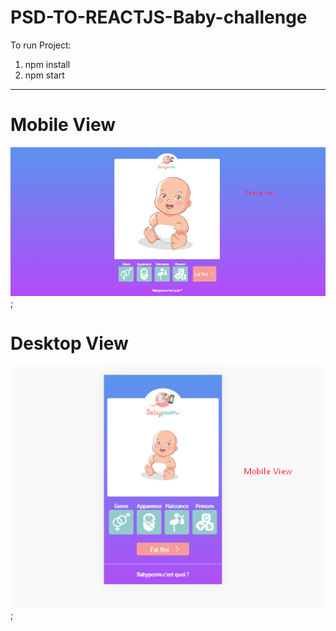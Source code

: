 # PSD-TO-REACTJS-Baby-challenge

To run Project:

1. npm install
2. npm start

-----------------------------------------------------------------------

# Mobile View 
![Mobile IMAGE:](/resources/developedScreens/MobileView.png);

# Desktop View 
![Desktop IMAGE:](/resources/developedScreens/DesktopView.png);
